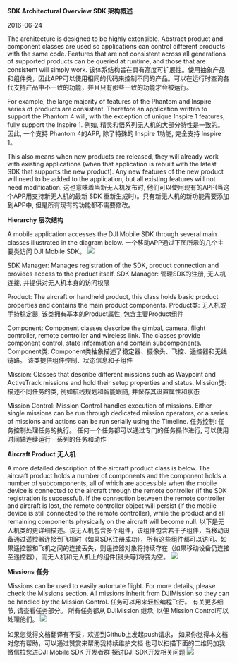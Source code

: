 **SDK Architectural Overview**
**SDK 架构概述**

2016-06-24

The architecture is designed to be highly extensible. Abstract product and component classes are used so applications can control different products with the same code. Features that are not consistent across all generations of supported products can be queried at runtime, and those that are consistent will simply work.
该体系结构旨在具有高度可扩展性。使用抽象产品和组件类，因此APP可以使用相同的代码来控制不同的产品。可以在运行时查询各代支持产品中不一致的功能，并且只有那些一致的功能才会被运行。

For example, the large majority of features of the Phantom and Inspire series of products are consistent. Therefore an application written to support the Phantom 4 will, with the exception of unique Inspire 1 features, fully support the Inspire 1.
例如, 精灵和悟系列无人机的大部分特性是一致的。 因此, 一个支持 Phantom 4的APP, 除了特殊的 Inspire 1功能, 完全支持 Inspire 1。

This also means when new products are released, they will already work with existing applications (when that application is rebuilt with the latest SDK that supports the new product). Any new features of the new product will need to be added to the application, but all existing features will not need modification.
这也意味着当新无人机发布时, 他们可以使用现有的APP(当这个APP用支持新无人机的最新 SDK 重新生成时)。只有新无人机的新功能需要添加到APP中, 但是所有现有的功能都不需要修改。

**Hierarchy**
**层次结构**

A mobile application accesses the DJI Mobile SDK through several main classes illustrated in the diagram below.
一个移动APP通过下图所示的几个主要类访问 DJI Mobile SDK。
![](https://devcn.djicdn.com/images/sdk-architectural-overview/Architecture-47cd8a771d.png)

SDK Manager: Manages registration of the SDK, product connection and provides access to the product itself. 
SDK Manager: 管理SDK的注册, 无人机连接, 并提供对无人机本身的访问权限

Product: The aircraft or handheld product, this class holds basic product properties and contains the main product components. 
Product类: 无人机或手持稳定器, 该类拥有基本的Product属性, 包含主要Product组件

Component: Component classes describe the gimbal, camera, flight controller, remote controller and wireless link. The classes provide component control, state information and contain subcomponents. 
Component类: Component类抽象描述了稳定器、摄像头、飞控、遥控器和无线链路。 该类提供组件控制、状态信息和子组件

Mission: Classes that describe different missions such as Waypoint and ActiveTrack missions and hold their setup properties and status. 
Mission类: 描述不同任务的类, 例如航线规划和智能跟随, 并保存其设置属性和状态

Mission Control: Mission Control handles execution of missions. Either single missions can be run through dedicated mission operators, or a series of missions and actions can be run serially using the Timeline. 
任务控制: 任务控制处理任务的执行。 任何一个任务都可以通过专门的任务操作进行, 可以使用时间轴连续运行一系列的任务和动作


**Aircraft Product**
**无人机**

A more detailed description of the aircraft product class is below. The aircraft product holds a number of components and the component holds a number of subcomponents, all of which are accessible when the mobile device is connected to the aircraft through the remote controller (if the SDK registration is successful). If the connection between the remote controller and aircraft is lost, the remote controller object will persist (if the mobile device is still connected to the remote controller), while the product and all remaining components physically on the aircraft will become null.
以下是无人机类的更详细描述。该无人机包含多个组件，该组件包含若干子组件，当移动设备通过遥控器连接到飞机时（如果SDK注册成功），所有这些组件都可以访问。如果遥控器和飞机之间的连接丢失，则遥控器对象将持续存在（如果移动设备仍连接至遥控器），而无人机和无人机上的组件(镜头等)将变为空。
![](https://devcn.djicdn.com/images/sdk-architectural-overview/SDKAircraftArchitecture-ffe48f7d7d.png)

**Missions**
**任务**

Missions can be used to easily automate flight. For more details, please check the Missions section. All missions inherit from DJIMission so they can be handled by the Mission Control.
任务可以用来轻松编程飞行。 有关更多细节, 请查看任务部分。 所有任务都从 DJIMission 继承, 以便 Mission Control可以处理他们。
![](https://devcn.djicdn.com/images/sdk-architectural-overview/SDKMissionArchitecture-ad43b78292.png)


如果您觉得文档翻译有不妥，欢迎到Github上发起push请求，
如果你觉得本文档对您有帮助，可以通过赞赏来帮助我持续维护文档
也可以扫描下面的二维码加我微信拉您进DJI Mobile SDK 开发者群 探讨DJI SDK开发相关问题
![](images/20180303_092058.jpg)